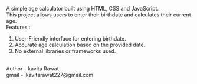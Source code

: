 A simple age calculator built using HTML, CSS and JavaScript. 
<br>
This project allows users to enter their birthdate and calculates their current age.
<br>
Features : 
<br>
1. User-Friendly interface for entering birthdate.
2. Accurate age calculation based on the provided date.
3. No external libraries or frameworks used.
<br>
Author - kavita Rawat
<br>
gmail - ikavitarawat227@gmail.com
